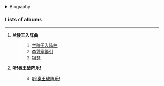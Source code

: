 
<details>
<summary>Biography</summary>

![H5JaN1eP](https://thumbsnap.com/i/H5JaN1eP.jpg)

?> Liu Qingyao is a young composer, music producer and producer. She is a member of China National Orchestral Association, a member of China Musical Instrument Association National Instrumental Society, a director of China Youth New Media Association, an outstanding young leader of APEC Future Voice, a young artist of G20 China Council, a member of Beijing Youth Internet Association, and a member of Tianjin Musicians Association. He has been invited to participate in the recording of programs of CCTV and various local TV stations, and has been reported by many authoritative media at home and abroad, including People's Daily. She has studied pipa since the age of 5, and has studied with three pipa players from Tianjin Conservatory of Music and Central Conservatory of Music to learn the technique and performance. 14 years old, she has studied American voice and Chinese folk vocal music, and is good at many folk instruments, Chinese painting, sculpture and other art disciplines. She has won dozens of domestic and international art awards and has traveled to more than 40 countries and regions for cultural performances and exchanges on behalf of the Chinese government, the Ministry of Foreign Affairs, and the Chinese People's Association for Friendship with Foreign Countries. Her stunning image of playing the pipa with the national bird of Suriname was made into Chinese porcelain as a gift from the Chinese side for the state event of the establishment of diplomatic relations between China and the Surinamese government. her pipa solo performance of "The King Unloads His Armor" and "Yi Dance" at the age of 13 at the Ethno International Music Festival in Sweden and the Franks Festival in Belgium was a sensation in Europe and made the full front page headlines of many European media, and was known as "The beautiful oriental music genie". She has been to the UC Berkeley School of Journalism and Communication in the United States for study and exchange, and has also visited Emory University in the United States, the University of Göttingen in Germany, and the University of Tokyo in Japan for inter-university cultural and artistic exchange visits. In terms of foreign cultural exchange, she was appointed by the Hanban to host the "European China Week" as a bilingual host at the West Road Theatre of Cambridge University in the UK. In December 2019, he was invited to Oxford University to deliver a lecture on "Bringing Chinese Musical Instruments to Life", calling on the youth of today's world to pay attention to traditional Chinese musical instruments, which are part of the world's cultural heritage; in October 2019, he was appointed by the State Hanban to conduct a tour to several cities in Germany to celebrate the 500th anniversary of the birth of the world music master Beethoven; in September 2019, he launched the "Chinese Musical Instruments" public service music video project In September 2019, it launched the public service music video project of "Chinese Musical Instruments", and jointly released original Chinese music works such as "King Lanling Enters the Battlefield", "Li Ping Konghou Yin", "Jinther", "Dunhuang Music and Dance Wall", and "Little Drinking and Listening to Ruan Xian" with the support of CCTV News, People's Daily, the Central Committee of the Communist Youth League, Global Network, China Daily and many other authoritative media and official government platforms.

</details>



### Lists of albums

---

1. **兰陵王入阵曲**
    > 1. [兰陵王入阵曲](https://e1.pcloud.link/publink/show?code=XZDte4Z4nuKvu7nBTHjUEgzEUhtbbRXeRgy ':crossorgin')
    > 2. [李凭箜篌引](https://e1.pcloud.link/publink/show?code=XZlte4ZcwUdGL1HFTjLjOslNc0akjHHcjTV)
    > 3. [锦瑟](https://e1.pcloud.link/publink/show?code=XZqte4Z4ASdC33AB5bb8jHH6e0hpjTzTEuk)
2. **听!秦王破阵乐!**
    > 4. [听!秦王破阵乐!](https://e1.pcloud.link/publink/show?code=XZxte4ZI7E4COU2nmkWb8C9BMcIQpDIMXSV)
